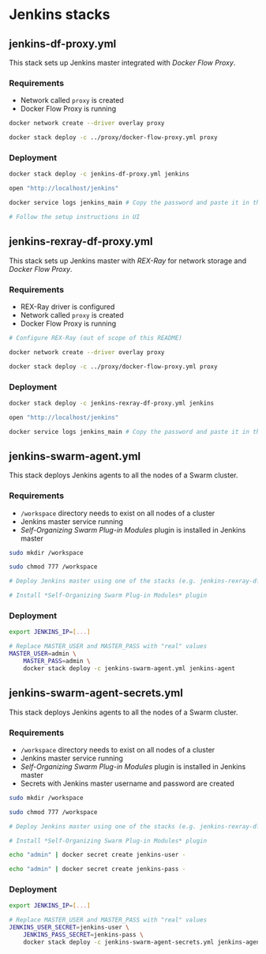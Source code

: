 # Jenkins stacks

## jenkins-df-proxy.yml

This stack sets up Jenkins master integrated with *Docker Flow Proxy*.

### Requirements

* Network called `proxy` is created
* Docker Flow Proxy is running

```bash
docker network create --driver overlay proxy

docker stack deploy -c ../proxy/docker-flow-proxy.yml proxy
```

### Deployment

```bash
docker stack deploy -c jenkins-df-proxy.yml jenkins

open "http://localhost/jenkins"

docker service logs jenkins_main # Copy the password and paste it in the UI

# Follow the setup instructions in UI
```

## jenkins-rexray-df-proxy.yml

This stack sets up Jenkins master with *REX-Ray* for network storage and *Docker Flow Proxy*.

### Requirements

* REX-Ray driver is configured
* Network called `proxy` is created
* Docker Flow Proxy is running

```bash
# Configure REX-Ray (out of scope of this README)

docker network create --driver overlay proxy

docker stack deploy -c ../proxy/docker-flow-proxy.yml proxy
```

### Deployment

```bash
docker stack deploy -c jenkins-rexray-df-proxy.yml jenkins

open "http://localhost/jenkins"

docker service logs jenkins_main # Copy the password and paste it in the UI
```

## jenkins-swarm-agent.yml

This stack deploys Jenkins agents to all the nodes of a Swarm cluster.

### Requirements

* `/workspace` directory needs to exist on all nodes of a cluster
* Jenkins master service running
* *Self-Organizing Swarm Plug-in Modules* plugin is installed in Jenkins master

```bash
sudo mkdir /workspace

sudo chmod 777 /workspace

# Deploy Jenkins master using one of the stacks (e.g. jenkins-rexray-df-proxy.yml)

# Install *Self-Organizing Swarm Plug-in Modules* plugin
```

### Deployment

```bash
export JENKINS_IP=[...]

# Replace MASTER_USER and MASTER_PASS with "real" values
MASTER_USER=admin \
    MASTER_PASS=admin \
    docker stack deploy -c jenkins-swarm-agent.yml jenkins-agent
```

## jenkins-swarm-agent-secrets.yml

This stack deploys Jenkins agents to all the nodes of a Swarm cluster.

### Requirements

* `/workspace` directory needs to exist on all nodes of a cluster
* Jenkins master service running
* *Self-Organizing Swarm Plug-in Modules* plugin is installed in Jenkins master
* Secrets with Jenkins master username and password are created

```bash
sudo mkdir /workspace

sudo chmod 777 /workspace

# Deploy Jenkins master using one of the stacks (e.g. jenkins-rexray-df-proxy.yml)

# Install *Self-Organizing Swarm Plug-in Modules* plugin

echo "admin" | docker secret create jenkins-user -

echo "admin" | docker secret create jenkins-pass -
```

### Deployment

```bash
export JENKINS_IP=[...]

# Replace MASTER_USER and MASTER_PASS with "real" values
JENKINS_USER_SECRET=jenkins-user \
    JENKINS_PASS_SECRET=jenkins-pass \
    docker stack deploy -c jenkins-swarm-agent-secrets.yml jenkins-agent
```
